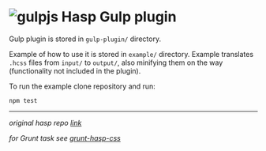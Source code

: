 # ![gulpjs](https://avatars0.githubusercontent.com/u/6200624?v=3&s=40) Hasp Gulp plugin

Gulp plugin is stored in `gulp-plugin/` directory.

Example of how to use it is stored in `example/` directory. Example translates `.hcss` files from `input/` to `output/`, also minifying them on the way (functionality not included in the plugin).

To run the example clone repository and run:

```shell
npm test
```

___
*original hasp repo [link](https://github.com/djanowski/hasp)*

*for Grunt task see [grunt-hasp-css]()*